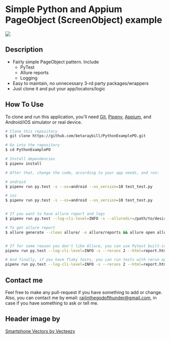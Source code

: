 <h1> Simple Python and Appium PageObject (ScreenObject) example </h1>

![](https://github.com/betaraybill/PythonExamplePO/blob/media/phones.png?raw=true)

## Description

* Fairly simple PageObject pattern. Include
  - PyTest
  - Allure reports
  - Logging
* Easy to maintain, no unnecessary 3-rd party packages/wrappers
* Just clone it and put your app/locators/logic
  


## How To Use

To clone and run this application, you'll need [Git](https://git-scm.com), [Pipenv](https://github.com/pypa/pipenv), [Appium](https://appium.io), and Android/iOS simulator or real device.
```bash
# Clone this repository
$ git clone https://github.com/betaraybill/PythonExamplePO.git

# Go into the repository
$ cd PythonExamplePO

# Install dependencies
$ pipenv install

# After that, change the code, according to your app needs, and run:

# android
$ pipenv run py.test -s --os=android --os_version=10 test_test.py

# ios
$ pipenv run py.test -s --os=android --os_version=10 test_test.py


# If you want to have allure report and logs
$ pipenv run py.test --log-cli-level=INFO -s --alluredir=/path/to/desired/alluredir --os=android --os_version=10 test_test.py

# To get allure report
$ allure generate --clean allure/ -o allure/reports && allure open allure/reports


# If for some reason you don't like Allure, you can use Pytest built-in reports, to do this - add --html=report.html
pipenv run py.test --log-cli-level=INFO -s --reruns 2 --html=report.html --os=android --os_version=10 test_test.py

# And finally, if you have flaky tests, you can run tests with rerun option. In this case, test will run N times if it fails. Usually, 3 is fair enough.
pipenv run py.test --log-cli-level=INFO -s --reruns 2 --html=report.html --reruns 5 --os=android --os_version=10 test_test.py 
```



## Contact me

Feel free to make any pull-request if you have something to add or change.
Also, you can contact me by email: raijinthegodofthunder@gmail.com, in case if you have something to ask or tell me.


## Header image by
<a href="https://www.vecteezy.com/free-vector/smartphone">Smartphone Vectors by Vecteezy</a>
